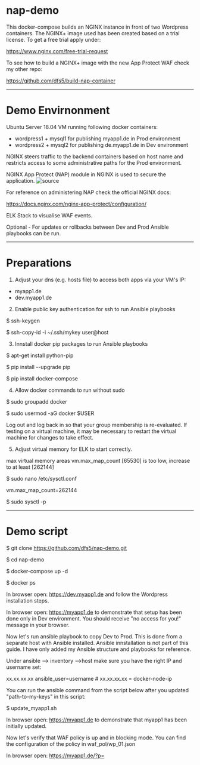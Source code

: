 # nap-demo

This docker-compose builds an NGINX instance in front of two Wordpress containers. The NGINX+ image used has been created based on a trial license. To get a free trial apply under: 

https://www.nginx.com/free-trial-request

To see how to build a NGINX+ image with the new App Protect WAF check my other repo:

https://github.com/dfs5/build-nap-container

--------------------------------------

# Demo Envirnonment

Ubuntu Server 18.04 VM running following docker containers:

- wordpress1 + mysql1 for publishing myapp1.de in Prod environment
- wordpress2 + mysql2 for publishing de.myapp1.de in Dev environment

NGINX steers traffic to the backend containers based on host name and restricts access to some administrative paths for the Prod environment.

NGINX App Protect (NAP) module in NGINX is used to secure the application. 
![source](https://oc.dfs5.net/s/xwa6Kk52RoZ6CKy/download)

For reference on administering NAP check the official NGINX docs:

https://docs.nginx.com/nginx-app-protect/configuration/

ELK Stack to visualise WAF events.

Optional - For updates or rollbacks between Dev and Prod Ansible playbooks can be run.

------------------------------------

# Preparations

1. Adjust your dns (e.g. hosts file) to access both apps via your VM's IP:
- myapp1.de
- dev.myapp1.de

2. Enable public key authentication for ssh to run Ansible playbooks

$ ssh-keygen

$ ssh-copy-id -i ~/.ssh/mykey user@host

3. Innstall docker pip packages to run Ansible playbooks

$ apt-get install python-pip

$ pip install --upgrade pip

$ pip install docker-compose

4. Allow docker commands to run without sudo

$ sudo groupadd docker

$ sudo usermod -aG docker $USER

Log out and log back in so that your group membership is re-evaluated. If testing on a virtual machine, it may be necessary to restart the virtual machine for changes to take effect.

5. Adjust virtual memory for ELK to start correctly.

max virtual memory areas vm.max_map_count [65530] is too low, increase to at least [262144]

$ sudo nano /etc/sysctl.conf

   vm.max_map_count=262144
   
$ sudo sysctl -p

------------------------------------

# Demo script

$ git clone https://github.com/dfs5/nap-demo.git

$ cd nap-demo

$ docker-compose up -d

$ docker ps

In browser open: https://dev.myapp1.de and follow the Wordpress installation steps.

In browser open: https://myapp1.de to demonstrate that setup has been done only in Dev environment. You should receive "no access for you!" message in your browser.

Now let's run ansible playbook to copy Dev to Prod. This is done from a separate host with Ansible installed. Ansible innstallation is not part of this guide. I have only added my Ansible structure and playbooks for reference.

Under ansible --> inventory -->host make sure you have the right IP and username set:

   xx.xx.xx.xx ansible_user=username    # xx.xx.xx.xx = docker-node-ip

You can run the ansible command from the script below after you updated "path-to-my-keys" in this script:

$ update_myapp1.sh

In browser open: https://myapp1.de to demonstrate that myapp1 has been initially updated.

Now let's verify that WAF policy is up and in blocking mode. You can find the configuration of the policy in waf_pol/wp_01.json

In browser open: https://myapp1.de/?p=<script>

You should see the ASM blocking page.

Finally we want add some visibility. For this we add Kibana dashboard based on DevCentral artikel (repo: https://devcentral.f5.com/s/articles/Implementing-BIG-IP-WAF-logging-and-visibility-with-ELK) but updated to the last ELK release:

$ cd f5-waf-elk-dashboards

$ nano logstash/conf.d/30-waf-logs-full-logstash.conf

   hosts => ['localhost:9200']
   
$ docker-compose up -d

It takes a while for ELK stack to get ready. You can verify the start process with:

$ docker logs f5-waf-elk-dashboards_elasticsearch_1

In Kibana Menu: Stack Management/Saved objects "Import" both ndjson-files from /kibana folder. These files will give you 2 dashboards: Overveiw and False Positives   

Adjust app_protect_security_log in nginx.conf to point to ELK stack

$ cd ..

$ nano nginx/nginx.conf 

   app_protect_security_log "/home/log_all.json" syslog:server=xx.xx.xx.xx:5144;  #where x = docker node's IP

$ docker-compose down

$ docker-compose up -d

In browser open: http://docker-node-ip:5601

Kibana GUI should load. Select Dashboards in Menue and import both *.ndjson files from Kibana folder
- false-positives-dashboards.ndjson
- overview-dashboard.ndjson

In browser open: https://myapp1.de and browse through the app to generate some traffic.

In browser open: https://dev.myapp1.de/?p=<script> 
to show there is no WAF security in front of this Dev environment.

In browser open: https://myapp1.de/?p=<script> 
to demostrate that the Prod environment is protected by NAP.

Refresh screen view times to generate view more blocking events.

Switch bach to Kibana --> Overview --> Dashboards to see the loged events.

Congratulates!!! - You are done with the Demo

------------------------------------

# Possible Issues

Issue - Ansible playbooks don't run
"msg": "Unable to load docker-compose. Try `pip install docker-compose`.
https://nickjanetakis.com/blog/docker-tip-74-curl-vs-pip-for-installing-docker-compose
"If you use any of Ansible’s docker_* modules, they depend on having the docker and / or docker-compose PIP packages installed..."

$ apt-get install python-pip

$ pip install --upgrade pip

$ pip install docker-compose

------------

Issue - leverage user to sudo when running a playbook
"msg": "Destination nap-demo/nginx_wp/migrate/wp1 not writable"}
use switch -K to run ansible playbook as root

$ ansible-playbook playbooks/update-myapp1-homepage.yaml -i inventory/hosts --key-file /path-to-my-keys/.ssh/id_rsa -K

in playbook add

become: yes

-------------

Issue - lack of permissions to connect docker volume
>> docker logs 5649315d3cb7
bash: /var/log/app_protect/bd-socket-plugin.log: Permission denied
nginx: [error] APP_PROTECT { "event": "configuration_error", "error_message": "failed to open /var/log/app_protect/security.log (Permission denied)", "line_number": 22}

I made it works creating ./logs/app_protect with 777 permission in advance.

sudo chmod -R 777 logs/app_protect/

-------------

Issue - ELK

max virtual memory areas vm.max_map_count [65530] is too low, increase to at least [262144]

$ sudo nano /etc/sysctl.conf

   vm.max_map_count=262144
   
$ sudo sysctl -p

$ docker-compose down

$ docker-compose up -d

-----------------

Issue - ELK

max file descriptors [4096] for elasticsearch process is too low, increase to at least [65535]

The following already added to the docker-compose file:

    ulimits:

      nofile:

         soft: 65536

         hard: 65536
